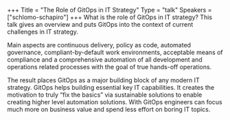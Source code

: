 +++
Title = "The Role of GitOps in IT Strategy"
Type = "talk"
Speakers = ["schlomo-schapiro"]
+++
What is the role of GitOps in IT strategy? This talk gives an overview and puts GitOps into the context of current challenges in IT strategy.

Main aspects are continuous delivery, policy as code, automated governance, compliant-by-default work environments, acceptable means of compliance and a comprehensive automation of all development and operations related processes with the goal of true hands-off operations.

The result places GitOps as a major building block of any modern IT strategy. GitOps helps building essential key IT capabilities. It creates the motivation to truly “fix the basics” via sustainable solutions to enable creating higher level automation solutions. With GitOps engineers can focus much more on business value and spend less effort on boring IT topics.
